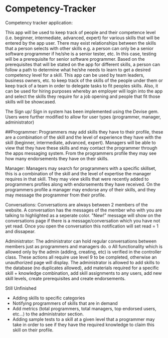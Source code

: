 # Competency-Tracker
Competency tracker application:

This app will be used to keep track of people and their competence level (i.e. beginner, intermediate, advanced, expert) for various skills that will be entered by the app user. There may exist relationships between the skills that a person selects with other skills e.g. a person can only be a senior software programmer if he/she is a senior tester, etc. In this case, testing will be a prerequisite for senior software programmer. Based on the prerequisites that will be stated on the app for different skills, a person can follow a path to determine what he/she needs to learn to get a desired competency level for a skill. This app can be used by team leaders, business owners, etc. to keep track of the skills of the people under them or keep track of a team in order to delegate tasks to fit peoples skills. Also, it can be used for hiring purposes whereby an employer will login into the app and select the skills they require for a job opening and people that fit those skills will be showcased.

The Sign up/ Sign in system has been implemented using the Devise gem. Users were further modified to allow for user types (programmer, manager, administrator)

##Programmer:
Programmers may add skills they have to their profile, these are a combination of the skill and the level of experience they have with the skill (beginner, intermediate, advanced, expert). Managers will be able to view that they have these skills and may contact the programmer through the apps messaging system. From the programmers profile they may see how many endorsements they have on their skills. 

Manager:
Managers may search for programmers with a specific skillset, this is a combination of the skill and the level of expertise the manager requires in that skill. They may view skills that were recently added to programmers profiles along with endorsements they have received. On the programmers profile a manager may endorse any of their skills, and they may message the programmer from their profile. 

Conversations:
Conversations are always between 2 members of the website. A conversation has the messages of the member who with you are talking to highlighted as a seperate color. "New!" message will show on the conversations page if there is a message/conversation which you have not yet read. Once you open the conversation this notification will set read = 1 and dissapear.

Administrator:
The administrator can hold regular conversations between members just as programmers and managers do. o	All functionality which is allowed only by the admin (adding, creating, etc) is verified in the controller class. These actions all require use level 9 to be completed, otherwise an unauthorized page will display. The administrator is allowed to add skills to the database (no duplicates allowed), add materials required for a specific skill + knowledge combination, add skill assignments to any users, add new skill levels, create prerequisites and create endorsements.

Still Unfinished
- Adding skills to specific categories
- Notifying programmers of skills that are in demand
- Add metrics (total programmers, total managers, top endorsed users, etc...) to the administrator section.
- Adding sample tests to a skill at a given level that a programmer may take in order to see if they have the required knowledge to claim this skill on their profile. 
